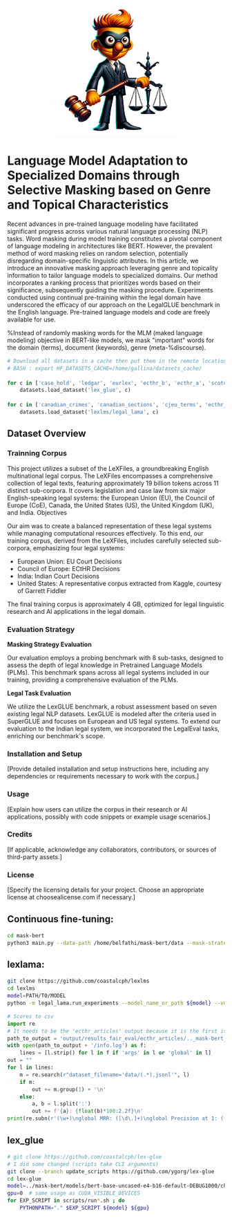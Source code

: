 <p align="center">
  <img src="logo-selective-masking.jpg" alt="Project Logo" width="300"/>
</p>

# Language Model Adaptation to Specialized Domains through Selective Masking based on Genre and Topical Characteristics 

Recent advances in pre-trained language modeling have facilitated significant progress across various natural language processing (NLP) tasks. Word masking during model training constitutes a pivotal component of language modeling in architectures like BERT. However, the prevalent method of word masking relies on random selection, potentially disregarding domain-specific linguistic attributes. In this article, we introduce an innovative masking approach leveraging genre and topicality information to tailor language models to specialized domains. Our method incorporates a ranking process that prioritizes words based on their significance, subsequently guiding the masking procedure. Experiments conducted using continual pre-training within the legal domain have underscored the efficacy of our approach on the LegalGLUE benchmark in the English language. Pre-trained language models and code are freely available for use.



%Instead of randomly masking words for the MLM (maked language modeling) objective in BERT-like models, we mask "important" words for the domain (terms), document (keywords), genre (meta-%discourse).

```python
# Download all datasets in a cache then put them in the remote location
# BASH : export HF_DATASETS_CACHE=/home/gallina/datasets_cache/

for c in ['case_hold', 'ledgar', 'eurlex', 'ecthr_b', 'ecthr_a', 'scotus', 'unfair_tos']:
	datasets.load_dataset('lex_glue', c)

for c in ['canadian_crimes', 'canadian_sections', 'cjeu_terms', 'ecthr_terms', 'ecthr_articles', 'us_crimes', 'us_terms', 'contract_types', 'contract_sections']:
	datasets.load_dataset('lexlms/legal_lama', c)
```
## Dataset Overview

### Trainning Corpus 
This project utilizes a subset of the LeXFiles, a groundbreaking English multinational legal corpus. The LeXFiles encompasses a comprehensive collection of legal texts, featuring approximately 19 billion tokens across 11 distinct sub-corpora. It covers legislation and case law from six major English-speaking legal systems: the European Union (EU), the Council of Europe (CoE), Canada, the United States (US), the United Kingdom (UK), and India.
Objectives

Our aim was to create a balanced representation of these legal systems while managing computational resources effectively. To this end, our training corpus, derived from the LeXFiles, includes carefully selected sub-corpora, emphasizing four legal systems:

* European Union: EU Court Decisions
* Council of Europe: ECtHR Decisions
* India: Indian Court Decisions
* United States: A representative corpus extracted from Kaggle, courtesy of Garrett Fiddler

The final training corpus is approximately 4 GB, optimized for legal linguistic research and AI applications in the legal domain.


### Evaluation Strategy
**Masking Strategy Evaluation**

Our evaluation employs a probing benchmark with 8 sub-tasks, designed to assess the depth of legal knowledge in Pretrained Language Models (PLMs). This benchmark spans across all legal systems included in our training, providing a comprehensive evaluation of the PLMs.

**Legal Task Evaluation**

We utilize the LexGLUE benchmark, a robust assessment based on seven existing legal NLP datasets. LexGLUE is modeled after the criteria used in SuperGLUE and focuses on European and US legal systems. To extend our evaluation to the Indian legal system, we incorporated the LegalEval tasks, enriching our benchmark's scope.

### Installation and Setup

[Provide detailed installation and setup instructions here, including any dependencies or requirements necessary to work with the corpus.]

### Usage

[Explain how users can utilize the corpus in their research or AI applications, possibly with code snippets or example usage scenarios.]

### Credits

[If applicable, acknowledge any collaborators, contributors, or sources of third-party assets.]
### License

[Specify the licensing details for your project. Choose an appropriate license at choosealicense.com if necessary.]


## Continuous fine-tuning:
```bash
cd mask-bert
python3 main.py --data-path /home/belfathi/mask-bert/data --mask-strategy default --num-epochs 4
```

## lexlama:
```bash
git clone https://github.com/coastalcph/lexlms
cd lexlms
model=PATH/TO/MODEL
python -m legal_lama.run_experiments --model_name_or_path ${model} --vocab_constraint true
```

```python
# Scores to csv
import re
# It needs to be the 'ecthr_articles' output because it is the first it holds everything
path_to_output = 'output/results_fair_eval/ecthr_articles/.._mask-bert_models_bert-base-uncased-e4-b16-tfidf-DEBUG1000_checkpoint-7500_constrained'
with open(path_to_output + '/info.log') as f:
    lines = [l.strip() for l in f if 'args' in l or 'global' in l]
out = ""
for l in lines:
    m = re.search(r"dataset_filename='data/(.*).jsonl'", l)
    if m:
        out += m.group(1) + '\n'
    else:
        a, b = l.split(':')
        out += f'{a}: {float(b)*100:2.2f}\n'
print(re.subn(r'(\w+)\nglobal MRR: ([\d\.]+)\nglobal Precision at 1: ([\d\.]+)', r'\1;\2;\3', out)[0])
```

## lex_glue
```bash
# git clone https://github.com/coastalcph/lex-glue
# I did some changed (scripts take CLI arguments)
git clone --branch update_scripts https://github.com/ygorg/lex-glue
cd lex-glue
model=../mask-bert/models/bert-base-uncased-e4-b16-default-DEBUG1000/checkpoint-7500
gpu=0  # same usage as CUDA_VISIBLE_DEVICES
for EXP_SCRIPT in scripts/run*.sh ; do
	PYTHONPATH="." $EXP_SCRIPT ${model} ${gpu}
```
